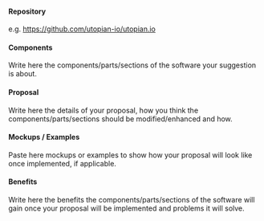 #### Repository
e.g. https://github.com/utopian-io/utopian.io

#### Components
Write here the components/parts/sections of the software your suggestion is about.

#### Proposal
Write here the details of your proposal, how you think the components/parts/sections should be modified/enhanced and how.

#### Mockups / Examples
Paste here mockups or examples to show how your proposal will look like once implemented, if applicable.

#### Benefits
Write here the benefits the components/parts/sections of the software will gain once your proposal will be implemented and problems it will solve.
